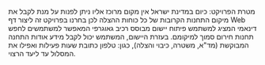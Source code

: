 

מטרת הפרויקט: כיום במדינת ישראל אין מקום מרוכז אליו ניתן לפנות על מנת לקבל את מיקום התחנות הקרובות של כל כוחות ההצלה לכן בחרנו בפרויקט זה 
ליצור דף Web דינאמי המציג למשתמש פיתוח יישום מבוסס רכיב גאוגרפי המאפשר למשתמשים לחפש תחנות חירום סמוך למיקומם.
בעזרת היישום, המשתמש יכול לקבל מידע אודות התחנה המבוקשת (מד"א, משטרה, כיבוי והצלה), כגון: טלפון כתובת שעות פעילות ואפילו את המסלול עד ליעד הרצוי.


